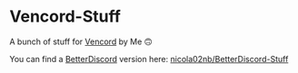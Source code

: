 # Vencord-Stuff

A bunch of stuff for [Vencord](https://github.com/Vendicated/Vencord) by Me 🙃

You can find a [BetterDiscord](https://github.com/BetterDiscord/BetterDiscord) version here: [nicola02nb/BetterDiscord-Stuff](https://github.com/nicola02nb/BetterDiscord-Stuff)
 